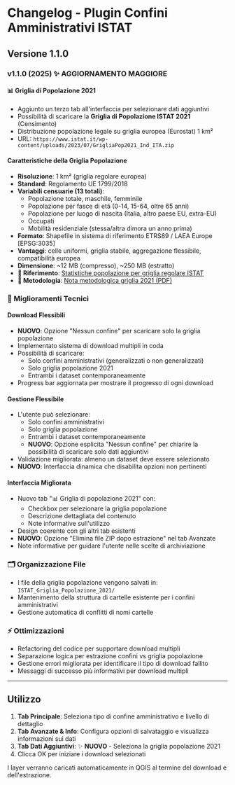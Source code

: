 # Changelog - Plugin Confini Amministrativi ISTAT

## Versione 1.1.0

### v1.1.0 (2025) ✨ **AGGIORNAMENTO MAGGIORE**

#### 📊 **Griglia di Popolazione 2021**
- Aggiunto un terzo tab all'interfaccia per selezionare dati aggiuntivi
- Possibilità di scaricare la **Griglia di Popolazione ISTAT 2021** (Censimento)
- Distribuzione popolazione legale su griglia europea (Eurostat) 1 km²
- URL: `https://www.istat.it/wp-content/uploads/2023/07/GrigliaPop2021_Ind_ITA.zip`

#### Caratteristiche della Griglia Popolazione
- **Risoluzione**: 1 km² (griglia regolare europea)
- **Standard**: Regolamento UE 1799/2018
- **Variabili censuarie (13 totali)**:
  - Popolazione totale, maschile, femminile
  - Popolazione per fasce di età (0-14, 15-64, oltre 65 anni)  
  - Popolazione per luogo di nascita (Italia, altro paese EU, extra-EU)
  - Occupati
  - Mobilità residenziale (stessa/altra dimora un anno prima)
- **Formato**: Shapefile in sistema di riferimento ETRS89 / LAEA Europe [EPSG:3035]
- **Vantaggi**: celle uniformi, griglia stabile, aggregazione flessibile, compatibilità europea
- **Dimensione**: ~12 MB (compresso), ~250 MB (estratto)
- **📖 Riferimento**: [Statistiche popolazione per griglia regolare ISTAT](https://www.istat.it/notizia/statistiche-sulla-popolazione-per-griglia-regolare/)
- **📄 Metodologia**: [Nota metodologica griglia 2021 (PDF)](https://www.istat.it/wp-content/uploads/2023/07/NotaMetodologicaGriglia2021-Ind.pdf)

### 🔧 Miglioramenti Tecnici

#### Download Flessibili
- **NUOVO**: Opzione "Nessun confine" per scaricare solo la griglia popolazione
- Implementato sistema di download multipli in coda
- Possibilità di scaricare:
  - Solo confini amministrativi (generalizzati o non generalizzati)
  - Solo griglia popolazione 2021
  - Entrambi i dataset contemporaneamente
- Progress bar aggiornata per mostrare il progresso di ogni download

#### Gestione Flessibile
- L'utente può selezionare:
  - Solo confini amministrativi
  - Solo griglia popolazione  
  - Entrambi i dataset contemporaneamente
  - **NUOVO**: Opzione esplicita "Nessun confine" per chiarire la possibilità di scaricare solo dati aggiuntivi
- Validazione migliorata: almeno un dataset deve essere selezionato
- **NUOVO**: Interfaccia dinamica che disabilita opzioni non pertinenti

#### Interfaccia Migliorata
- Nuovo tab "📊 Griglia di popolazione 2021" con:
  - Checkbox per selezionare la griglia popolazione
  - Descrizione dettagliata del contenuto
  - Note informative sull'utilizzo
- Design coerente con gli altri tab esistenti
- **NUOVO**: Opzione "Elimina file ZIP dopo estrazione" nel tab Avanzate
- Note informative per guidare l'utente nelle scelte di archiviazione

### 🗂️ Organizzazione File
- I file della griglia popolazione vengono salvati in: `ISTAT_Griglia_Popolazione_2021/`
- Mantenimento della struttura di cartelle esistente per i confini amministrativi
- Gestione automatica di conflitti di nomi cartelle

### ⚡ Ottimizzazioni
- Refactoring del codice per supportare download multipli
- Separazione logica per estrazione confini vs griglia popolazione
- Gestione errori migliorata per identificare il tipo di download fallito
- Messaggi di successo più informativi per download multipli

---

## Utilizzo

1. **Tab Principale**: Seleziona tipo di confine amministrativo e livello di dettaglio
2. **Tab Avanzate & Info**: Configura opzioni di salvataggio e visualizza informazioni sui dati
3. **Tab Dati Aggiuntivi**: ✨ **NUOVO** - Seleziona la griglia popolazione 2021
4. Clicca OK per iniziare i download selezionati

I layer verranno caricati automaticamente in QGIS al termine del download e dell'estrazione.

